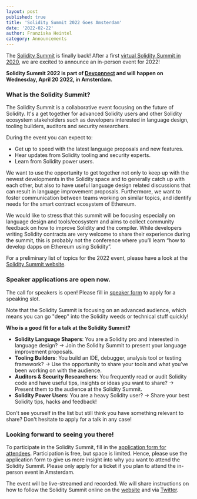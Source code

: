 ```yaml
---
layout: post
published: true
title: 'Solidity Summit 2022 Goes Amsterdam'
date: '2022-02-22'
author: Franziska Heintel
category: Announcements
---
```


The [Solidity Summit](https://summit.soliditylang.org/) is finally back! After a
first
[virtual Solidity Summit in 2020](https://blog.soliditylang.org/2020/06/09/solidity-summit-recap/),
we are excited to announce an in-person event for 2022!

**Solidity Summit 2022 is part of [Devconnect](https://devconnect.org/) and will
happen on Wednesday, April 20 2022, in Amsterdam.**

### What is the Solidity Summit?

The Solidity Summit is a collaborative event focusing on the future of Solidity.
It's a get together for advanced Solidity users and other Solidity ecosystem
stakeholders such as developers interested in language design, tooling builders,
auditors and security researchers.

During the event you can expect to:

- Get up to speed with the latest language proposals and new features.
- Hear updates from Solidity tooling and security experts.
- Learn from Solidity power users.

We want to use the opportunity to get together not only to keep up with the
newest developments in the Solidity space and to generally catch up with each
other, but also to have useful language design related discussions that can
result in language improvement proposals. Furthermore, we want to foster
communication between teams working on similar topics, and identify needs for
the smart contract ecosystem of Ethereum.

We would like to stress that this summit will be focusing especially on language
design and tools/ecosystem and aims to collect community feedback on how to
improve Solidity and the compiler. While developers writing Solidity contracts
are very welcome to share their experience during the summit, this is probably
not the conference where you’ll learn “how to develop dapps on Ethereum using
Solidity”.

For a preliminary list of topics for the 2022 event, please have a look at the
[Solidity Summit website](https://summit.soliditylang.org/#topics).

### Speaker applications are open now.

The call for speakers is open! Please fill in
[speaker form](https://docs.google.com/forms/d/e/1FAIpQLScTE8a1PiwVWcy42rvLCV5AuOzFflJ5kl5AeeQnAXtsT8I5SA/viewform)
to apply for a speaking slot.

Note that the Solidity Summit is focusing on an advanced audience, which means
you can go "deep" into the Solidity weeds or technical stuff quickly!

**Who is a good fit for a talk at the Solidity Summit?**

- **Solidity Language Shapers**: You are a Solidity pro and interested in
  language design? → Join the Solidity Summit to present your language
  improvement proposals.
- **Tooling Builders**: You build an IDE, debugger, analysis tool or testing
  framework? → Use the opportunity to share your tools and what you've been
  working on with the audience.
- **Auditors & Security Researchers**: You frequently read or audit Solidity
  code and have useful tips, insights or ideas you want to share? → Present them
  to the audience at the Solidity Summit.
- **Solidity Power Users**: You are a heavy Solidity user? → Share your best
  Solidity tips, hacks and feedback!

Don't see yourself in the list but still think you have something relevant to
share? Don't hesitate to apply for a talk in any case!

### Looking forward to seeing you there!

To participate in the Solidity Summit, fill in the
[application form for attendees](https://docs.google.com/forms/d/e/1FAIpQLScsZpCYji5iy7r3DjGcrPYxzdtvZztoTXJFr_Vlw_ArsAuTHw/viewform).
Participation is free, but space is limited. Hence, please use the application
form to give us more insight into why you want to attend the Solidity Summit.
Please only apply for a ticket if you plan to attend the in-person event in
Amsterdam.

The event will be live-streamed and recorded. We will share instructions on how
to follow the Solidity Summit online on the
[website](https://summit.soliditylang.org/) and via
[Twitter](https://twitter.com/solidity_lang).
